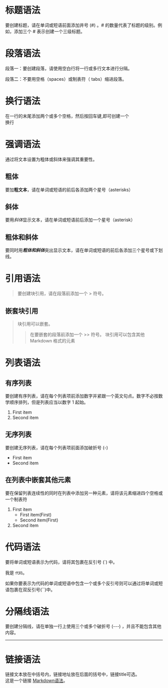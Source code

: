 # 标题语法
要创建标题，请在单词或短语前面添加井号 (#) 。# 的数量代表了标题的级别。例如，添加三个 # 表示创建一个三级标题。

# 段落语法
段落一：要创建段落，请使用空白行将一行或多行文本进行分隔。

段落二：不要用空格（spaces）或制表符（ tabs）缩进段落。

# 换行语法
在一行的末尾添加两个或多个空格，然后按回车键,即可创建一个  
换行

# 强调语法
通过将文本设置为粗体或斜体来强调其重要性。

## 粗体
要加**粗文本**，请在单词或短语的前后各添加两个星号（asterisks）

## 斜体
要用*斜体*显示文本，请在单词或短语前后添加一个星号（asterisk）

## 粗体和斜体
要同时用***粗体和斜体***突出显示文本，请在单词或短语的前后各添加三个星号或下划线。

# 引用语法
>要创建块引用，请在段落前添加一个 > 符号。

## 嵌套块引用
>块引用可以嵌套。
>>在要嵌套的段落前添加一个 >> 符号。
>>块引用可以包含其他 Markdown 格式的元素

# 列表语法

## 有序列表
要创建有序列表，请在每个列表项前添加数字并紧跟一个英文句点。数字不必按数学顺序排列，但是列表应当以数字 1 起始。
1. First item
1. Second item

## 无序列表
要创建无序列表，请在每个列表项前面添加破折号 (-)
- First item
- Second item

## 在列表中嵌套其他元素
要在保留列表连续性的同时在列表中添加另一种元素，请将该元素缩进四个空格或一个制表符
1. First item
    - First item(First)
    - Second item(First)
1. Second item

# 代码语法
要将单词或短语表示为代码，请将其包裹在反引号 (`) 中。  

我是 `代码`。

如果你要表示为代码的单词或短语中包含一个或多个反引号则可以通过将单词或短语包裹在双反引号(``)中。

# 分隔线语法

要创建分隔线，请在单独一行上使用三个或多个破折号 (---) ，并且不能包含其他内容。

---

# 链接语法
链接文本放在中括号内，链接地址放在后面的括号中，链接title可选。  
这是一个链接 [Markdown语法](https://markdown.com.cn "我是Title")。




